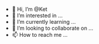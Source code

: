 - 👋 Hi, I’m @Ket 
- 👀 I’m interested in ...
- 🌱 I’m currently learning ...
- 💞️ I’m looking to collaborate on ...
- 📫 How to reach me ...

<!---
KangEunTack/KangEunTack is a ✨ special ✨ repository because its `README.md` (this file) appears on your GitHub profile.
You can click the Preview link to take a look at your changes.
--->
